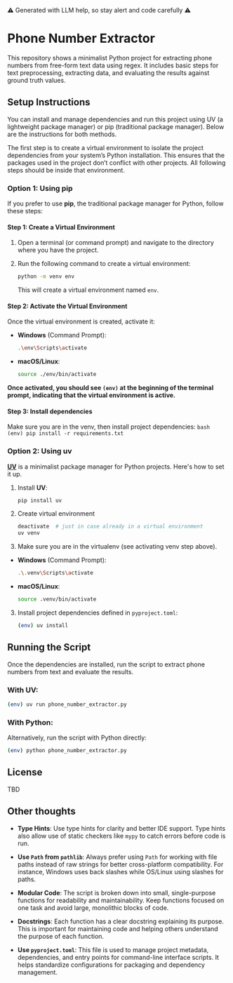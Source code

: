 ⚠️  Generated with LLM help, so stay alert and code carefully ⚠️

# Phone Number Extractor

This repository shows a minimalist Python project for extracting phone
numbers from free-form text data using regex. It includes basic steps for
text preprocessing, extracting data, and evaluating the results against
ground truth values.

## Setup Instructions

You can install and manage dependencies and run this project using UV (a
lightweight package manager) or pip (traditional package manager). Below
are the instructions for both methods.

The first step is to create a virtual environment to isolate the project
dependencies from your system’s Python installation. This ensures that the
packages used in the project don’t conflict with other projects. All
following steps should be inside that environment.

### Option 1: Using pip 

If you prefer to use **pip**, the traditional package manager for Python, follow these steps:

#### Step 1: Create a Virtual Environment

1. Open a terminal (or command prompt) and navigate to the directory where you have the project.

2. Run the following command to create a virtual environment:

     ```bash
     python -m venv env
     ```
   This will create a virtual environment named `env`.

#### Step 2: Activate the Virtual Environment

Once the virtual environment is created, activate it:

- **Windows** (Command Prompt):
  ```bash
  .\env\Scripts\activate
  ```
- **macOS/Linux**:
  ```bash
  source ./env/bin/activate
  ```

**Once activated, you should see `(env)` at the beginning of the terminal prompt, indicating that the virtual environment is active.**

#### Step 3: Install dependencies 


Make sure you are in the venv, then install project dependencies:
    ```bash
    (env) pip install -r requirements.txt
    ```

### Option 2: Using uv


[**UV**](https://uv.readthedocs.io/en/latest/) is a minimalist package manager for Python projects. Here's how to set it up.

1. Install **UV**:
    ```bash
    pip install uv
    ```

2. Create virtual environment
    ```bash
    deactivate  # just in case already in a virtual environment
    uv venv
    ```

2. Make sure you are in the virtualenv (see activating venv step above). 
- **Windows** (Command Prompt):
  ```bash
  .\.venv\Scripts\activate
  ```
- **macOS/Linux**:
  ```bash
  source .venv/bin/activate
  ```

3. Install project dependencies defined in `pyproject.toml`:
    ```bash
    (env) uv install
    ```

## Running the Script

Once the dependencies are installed, run the script to extract phone numbers from text and evaluate the results.

### With UV:

```bash
(env) uv run phone_number_extractor.py
```

### With Python:

Alternatively, run the script with Python directly:

```bash
(env) python phone_number_extractor.py
```

## License

TBD

## Other thoughts 

- **Type Hints**: Use type hints for clarity and better IDE support. Type hints also allow use of static checkers like `mypy` to catch errors before code is run.

- **Use `Path` from `pathlib`**: Always prefer using `Path` for working with file paths instead of raw strings for better cross-platform compatibility. For instance, Windows uses back slashes while OS/Linux using slashes for paths.

- **Modular Code**: The script is broken down into small, single-purpose functions for readability and maintainability. Keep functions focused on one task and avoid large, monolithic blocks of code.

- **Docstrings**: Each function has a clear docstring explaining its purpose. This is important for maintaining code and helping others understand the purpose of each function. 

- **Use `pyproject.toml`**: This file is used to manage project metadata, dependencies, and entry points for command-line interface scripts. It helps standardize configurations for packaging and dependency management.

